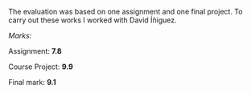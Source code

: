 The evaluation was based on one assignment and one final project. To carry out these works I worked with David Íñiguez.



_Marks:_

Assignment: **7.8**

Course Project: **9.9**

Final mark: **9.1**
 
